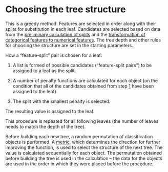 # Choosing the tree structure

This is a greedy method. Features are selected in order along with their splits for substitution in each leaf. Candidates are selected based on data from the [preliminary calculation of splits](algorithm-main-stages_pre-count.md) and the [transformation of categorical features to numerical features](algorithm-main-stages_cat-to-numberic.md). The tree depth and other rules for choosing the structure are set in the starting parameters.

How a <q>feature-split</q> pair is chosen for a leaf:
1. A list is formed of possible candidates (<q>feature-split pairs</q>) to be assigned to a leaf as the split.

1. A number of penalty functions are calculated for each object (on the condition that all of the candidates obtained from step [1](#candidates) have been assigned to the leaf).

1. The split with the smallest penalty is selected.

The resulting value is assigned to the leaf.

This procedure is repeated for all following leaves (the number of leaves needs to match the depth of the tree).

Before building each new tree, a random permutation of classification objects is performed. A [metric](loss-functions.md), which determines the direction for further improving the function, is used to select the structure of the next tree. The value is calculated sequentially for each object. The permutation obtained before building the tree is used in the calculation – the data for the objects are used in the order in which they were placed before the procedure.
